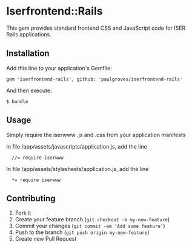# Iserfrontend::Rails

This gem provides standard frontend CSS and JavaScript code for ISER Rails applications.

## Installation

Add this line to your application's Gemfile:

    gem 'iserfrontend-rails', github: 'paulgroves/iserfrontend-rails'

And then execute:

    $ bundle

## Usage

Simply require the iserwww .js and .css from your application manifests

In file /app/assets/javascripts/application.js, add the line

      //= require iserwww

In file /app/assets/stylesheets/application.js, add the line

      *= require iserwww

## Contributing

1. Fork it
2. Create your feature branch (`git checkout -b my-new-feature`)
3. Commit your changes (`git commit -am 'Add some feature'`)
4. Push to the branch (`git push origin my-new-feature`)
5. Create new Pull Request
